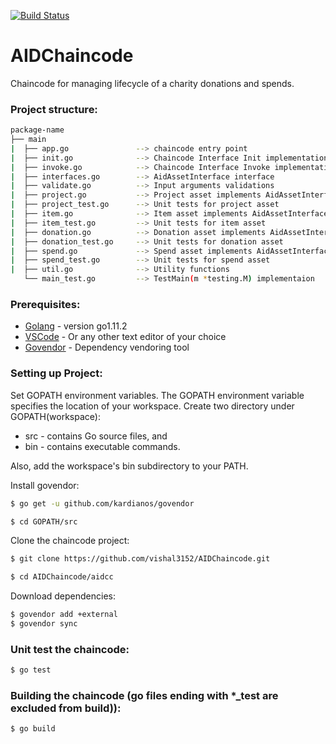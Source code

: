 ﻿[![Build Status](https://travis-ci.org/vishal3152/AIDChaincode.svg?branch=master)](https://travis-ci.org/vishal3152/AIDChaincode)

# AIDChaincode
Chaincode for managing lifecycle of a charity donations and spends.

### Project structure:
```sh
package-name
├── main
|  ├── app.go               --> chaincode entry point
|  ├── init.go              --> Chaincode Interface Init implementation 
|  ├── invoke.go            --> Chaincode Interface Invoke implementation 
|  ├── interfaces.go        --> AidAssetInterface interface 
|  ├── validate.go          --> Input arguments validations
|  ├── project.go           --> Project asset implements AidAssetInterface
|  ├── project_test.go      --> Unit tests for project asset
|  ├── item.go              --> Item asset implements AidAssetInterface
|  ├── item_test.go         --> Unit tests for item asset
|  ├── donation.go          --> Donation asset implements AidAssetInterface
|  ├── donation_test.go     --> Unit tests for donation asset
|  ├── spend.go             --> Spend asset implements AidAssetInterface
|  ├── spend_test.go        --> Unit tests for spend asset         
|  ├── util.go              --> Utility functions
   └── main_test.go         --> TestMain(m *testing.M) implementaion
```
### Prerequisites:
* [Golang](https://golang.org/dl/) - version go1.11.2
* [VSCode](https://code.visualstudio.com/download) - Or any other text editor of your choice
* [Govendor](https://github.com/kardianos/govendor) - Dependency vendoring tool


### Setting up Project:
Set GOPATH environment variables.
The GOPATH environment variable specifies the location of your workspace. Create two directory under GOPATH(workspace):

* src - contains Go source files, and
* bin - contains executable commands. 

Also,  add the workspace's bin subdirectory to your PATH.


Install govendor:
```sh
$ go get -u github.com/kardianos/govendor
```

```sh
$ cd GOPATH/src
```

Clone the chaincode project:
```sh
$ git clone https://github.com/vishal3152/AIDChaincode.git
```
```sh
$ cd AIDChaincode/aidcc
```

Download dependencies:
```sh
$ govendor add +external
$ govendor sync
```

### Unit test the chaincode:
```sh
$ go test
```

### Building the chaincode (go files ending with *_test are excluded from build)):
```sh
$ go build
```



